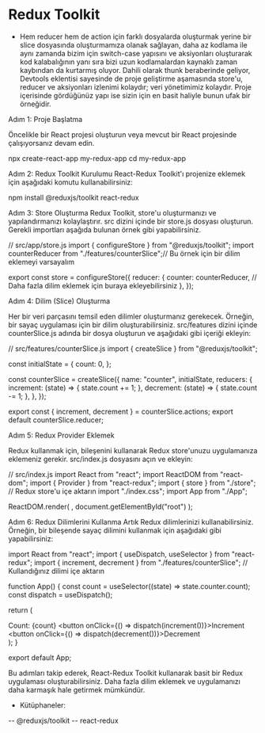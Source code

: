 # Redux Toolkit 


- Hem reducer hem de action için farklı dosyalarda oluşturmak yerine bir slice dosyasında oluşturmamıza olanak sağlayan, daha az kodlama ile aynı zamanda bizim için switch-case yapısını ve aksiyonları oluşturarak kod kalabalığının yanı sıra bizi uzun kodlamalardan kaynaklı zaman kaybından da kurtarmış oluyor. Dahili olarak thunk beraberinde geliyor, Devtools eklentisi sayesinde de proje geliştirme aşamasında store'u, reducer ve aksiyonları izlenimi kolaydır; veri yönetimimiz kolaydır. Proje içerisinde gördüğünüz yapı ise sizin için en basit haliyle bunun ufak bir örneğidir.

Adım 1: Proje Başlatma

Öncelikle bir React projesi oluşturun veya mevcut bir React projesinde çalışıyorsanız devam edin.

npx create-react-app my-redux-app
cd my-redux-app

Adım 2: Redux Toolkit Kurulumu
React-Redux Toolkit'ı projenize eklemek için aşağıdaki komutu kullanabilirsiniz:

npm install @reduxjs/toolkit react-redux

Adım 3: Store Oluşturma
Redux Toolkit, store'u oluşturmanızı ve yapılandırmanızı kolaylaştırır. src dizini içinde bir store.js dosyası oluşturun. Gerekli importları aşağıda bulunan örnek gibi yapabilirsiniz.

// src/app/store.js
import { configureStore } from "@reduxjs/toolkit";
import counterReducer from "./features/counterSlice";// Bu örnek için bir dilim eklemeyi varsayalım

export const store = configureStore({
  reducer: {
    counter: counterReducer, // Daha fazla dilim eklemek için buraya ekleyebilirsiniz
  },
});

Adım 4: Dilim (Slice) Oluşturma

Her bir veri parçasını temsil eden dilimler oluşturmanız gerekecek. Örneğin, bir sayaç uygulaması için bir dilim oluşturabilirsiniz. src/features dizini içinde counterSlice.js adında bir dosya oluşturun ve aşağıdaki gibi içeriği ekleyin:

// src/features/counterSlice.js
import { createSlice } from "@reduxjs/toolkit";

const initialState = {
  count: 0,
};

const counterSlice = createSlice({
  name: "counter",
  initialState,
  reducers: {
    increment: (state) => {
      state.count += 1;
    },
    decrement: (state) => {
      state.count -= 1;
    },
  },
});

export const { increment, decrement } = counterSlice.actions;
export default counterSlice.reducer;

Adım 5: Redux Provider Eklemek

Redux kullanmak için, <Provider> bileşenini kullanarak Redux store'unuzu uygulamanıza eklemeniz gerekir. src/index.js dosyasını açın ve <Provider> ekleyin:

// src/index.js
import React from "react";
import ReactDOM from "react-dom";
import { Provider } from "react-redux";
import { store } from "./store"; // Redux store'u içe aktarın
import "./index.css";
import App from "./App";

ReactDOM.render(
  <Provider store={store}>
    <App />
  </Provider>,
  document.getElementById("root")
);

Adım 6: Redux Dilimlerini Kullanma
Artık Redux dilimlerinizi kullanabilirsiniz. Örneğin, bir bileşende sayaç dilimini kullanmak için aşağıdaki gibi yapabilirsiniz:

import React from "react";
import { useDispatch, useSelector } from "react-redux";
import { increment, decrement } from "./features/counterSlice"; // Kullandığınız dilimi içe aktarın

function App() {
  const count = useSelector((state) => state.counter.count);
  const dispatch = useDispatch();

  return (
    <div>
      <h1->Count: {count}</h1->
      <button onClick={() => dispatch(increment())}>Increment</button>
      <button onClick={() => dispatch(decrement())}>Decrement</button>
    </div>
  );
}

export default App;


Bu adımları takip ederek, React-Redux Toolkit kullanarak basit bir Redux uygulaması oluşturabilirsiniz. Daha fazla dilim eklemek ve uygulamanızı daha karmaşık hale getirmek mümkündür.




- Kütüphaneler:

-- @reduxjs/toolkit
-- react-redux
